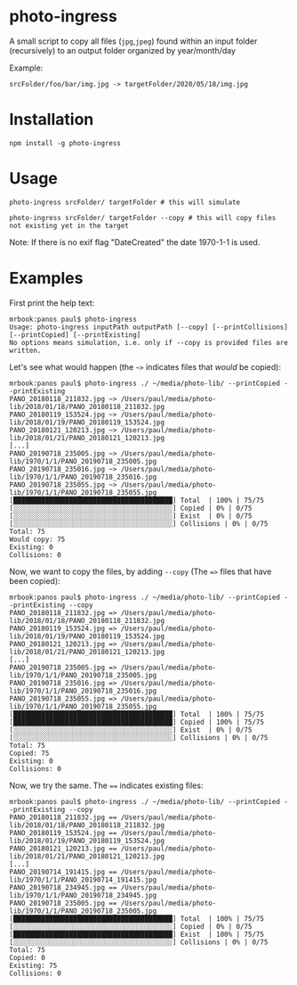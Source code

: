 # photo-ingress

A small script to copy all files (`jpg`,`jpeg`) found within an input folder (recursively) to an output folder organized by year/month/day

Example:

    srcFolder/foo/bar/img.jpg -> targetFolder/2020/05/18/img.jpg

# Installation

    npm install -g photo-ingress


# Usage

    photo-ingress srcFolder/ targetFolder # this will simulate

    photo-ingress srcFolder/ targetFolder --copy # this will copy files not existing yet in the target 

Note: If there is no exif flag "DateCreated" the date 1970-1-1 is used.

# Examples

First print the help text:

    mrbook:panos paul$ photo-ingress
    Usage: photo-ingress inputPath outputPath [--copy] [--printCollisions] [--printCopied] [--printExisting]
    No options means simulation, i.e. only if --copy is provided files are written.

Let's see what would happen (the `~>` indicates files that *would* be copied):

    mrbook:panos paul$ photo-ingress ./ ~/media/photo-lib/ --printCopied --printExisting
    PANO_20180118_211832.jpg ~> /Users/paul/media/photo-lib/2018/01/18/PANO_20180118_211832.jpg
    PANO_20180119_153524.jpg ~> /Users/paul/media/photo-lib/2018/01/19/PANO_20180119_153524.jpg
    PANO_20180121_120213.jpg ~> /Users/paul/media/photo-lib/2018/01/21/PANO_20180121_120213.jpg
    [...]
    PANO_20190718_235005.jpg ~> /Users/paul/media/photo-lib/1970/1/1/PANO_20190718_235005.jpg
    PANO_20190718_235016.jpg ~> /Users/paul/media/photo-lib/1970/1/1/PANO_20190718_235016.jpg
    PANO_20190718_235055.jpg ~> /Users/paul/media/photo-lib/1970/1/1/PANO_20190718_235055.jpg
    [████████████████████████████████████████] Total  | 100% | 75/75
    [░░░░░░░░░░░░░░░░░░░░░░░░░░░░░░░░░░░░░░░░] Copied | 0% | 0/75
    [░░░░░░░░░░░░░░░░░░░░░░░░░░░░░░░░░░░░░░░░] Exist  | 0% | 0/75
    [░░░░░░░░░░░░░░░░░░░░░░░░░░░░░░░░░░░░░░░░] Collisions | 0% | 0/75
    Total: 75
    Would copy: 75
    Existing: 0
    Collisions: 0

Now, we want to copy the files, by adding `--copy` (The `=>` files that have been copied):

    mrbook:panos paul$ photo-ingress ./ ~/media/photo-lib/ --printCopied --printExisting --copy
    PANO_20180118_211832.jpg => /Users/paul/media/photo-lib/2018/01/18/PANO_20180118_211832.jpg
    PANO_20180119_153524.jpg => /Users/paul/media/photo-lib/2018/01/19/PANO_20180119_153524.jpg
    PANO_20180121_120213.jpg => /Users/paul/media/photo-lib/2018/01/21/PANO_20180121_120213.jpg
    [...]
    PANO_20190718_235005.jpg => /Users/paul/media/photo-lib/1970/1/1/PANO_20190718_235005.jpg
    PANO_20190718_235016.jpg => /Users/paul/media/photo-lib/1970/1/1/PANO_20190718_235016.jpg
    PANO_20190718_235055.jpg => /Users/paul/media/photo-lib/1970/1/1/PANO_20190718_235055.jpg
    [████████████████████████████████████████] Total  | 100% | 75/75
    [████████████████████████████████████████] Copied | 100% | 75/75
    [░░░░░░░░░░░░░░░░░░░░░░░░░░░░░░░░░░░░░░░░] Exist  | 0% | 0/75
    [░░░░░░░░░░░░░░░░░░░░░░░░░░░░░░░░░░░░░░░░] Collisions | 0% | 0/75
    Total: 75
    Copied: 75
    Existing: 0
    Collisions: 0

Now, we try the same. The `==` indicates existing files:

    mrbook:panos paul$ photo-ingress ./ ~/media/photo-lib/ --printCopied --printExisting --copy
    PANO_20180118_211832.jpg == /Users/paul/media/photo-lib/2018/01/18/PANO_20180118_211832.jpg
    PANO_20180119_153524.jpg == /Users/paul/media/photo-lib/2018/01/19/PANO_20180119_153524.jpg
    PANO_20180121_120213.jpg == /Users/paul/media/photo-lib/2018/01/21/PANO_20180121_120213.jpg
    [...]
    PANO_20190714_191415.jpg == /Users/paul/media/photo-lib/1970/1/1/PANO_20190714_191415.jpg
    PANO_20190718_234945.jpg == /Users/paul/media/photo-lib/1970/1/1/PANO_20190718_234945.jpg
    PANO_20190718_235005.jpg == /Users/paul/media/photo-lib/1970/1/1/PANO_20190718_235005.jpg
    [████████████████████████████████████████] Total  | 100% | 75/75
    [░░░░░░░░░░░░░░░░░░░░░░░░░░░░░░░░░░░░░░░░] Copied | 0% | 0/75
    [████████████████████████████████████████] Exist  | 100% | 75/75
    [░░░░░░░░░░░░░░░░░░░░░░░░░░░░░░░░░░░░░░░░] Collisions | 0% | 0/75
    Total: 75
    Copied: 0
    Existing: 75
    Collisions: 0

